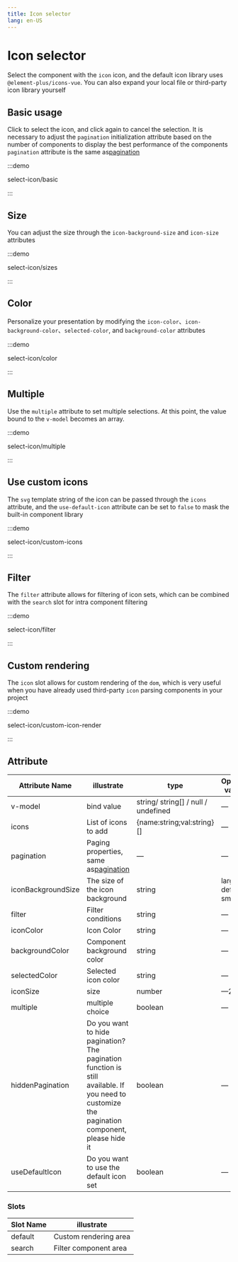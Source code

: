 ```yaml
---
title: Icon selector
lang: en-US
---
```


# Icon selector

Select the component with the `icon` icon, and the default icon library uses `@element-plus/icons-vue`. You can also expand your local file or third-party icon library yourself

## Basic usage

Click to select the icon, and click again to cancel the selection. It is necessary to adjust the `pagination` initialization attribute based on the number of components to display the best performance of the components `pagination` attribute is the same as[pagination](./pagination.md#attributes)

:::demo 

select-icon/basic

:::

## Size

You can adjust the size through the `icon-background-size` and `icon-size` attributes

:::demo

select-icon/sizes

:::

## Color

Personalize your presentation by modifying the `icon-color`、`icon-background-color`、`selected-color`, and `background-color` attributes

:::demo

select-icon/color

:::

## Multiple

Use the `multiple` attribute to set multiple selections. At this point, the value bound to the `v-model` becomes an array.

:::demo

select-icon/multiple

:::

## Use custom icons

The `svg` template string of the icon can be passed through the `icons` attribute, and the `use-default-icon` attribute can be set to `false` to mask the built-in component library

:::demo

select-icon/custom-icons

:::

## Filter

The `filter` attribute allows for filtering of icon sets, which can be combined with the `search` slot for intra component filtering

:::demo

select-icon/filter

:::

## Custom rendering

The `icon` slot allows for custom rendering of the `dom`, which is very useful when you have already used third-party `icon` parsing components in your project

:::demo

select-icon/custom-icon-render

:::



## Attribute

| Attribute Name             | illustrate                                                         | type                                | Optional values                  | Default value  |
| ------------------ | ------------------------------------------------------------ | ----------------------------------- | ----------------------- | ------- |
| v-model            | bind value                                                       | string/ string[] / null / undefined | —                       | —       |
| icons              | List of icons to add                                             | {name:string;val:string}[]          | —                       | []      |
| pagination         | Paging properties, same as[pagination](./pagination.md#attributes)         | —                                   | —                       | —       |
| iconBackgroundSize | The size of the icon background                                               | string                              | large / default / small | default |
| filter             | Filter conditions                                                     | string                              | —                       | —       |
| iconColor          | Icon Color                                                     | string                              | —                       | #000000 |
| backgroundColor    | Component background color                                                 | string                              | —                       | #ffffff |
| selectedColor      | Selected icon color                                               | string                              | —                       | #409eff |
| iconSize           | size                                                     | number                              | —24                     |         |
| multiple           | multiple choice                                                         | boolean                             | —                       | false   |
| hiddenPagination   | Do you want to hide pagination? The pagination function is still available. If you need to customize the pagination component, please hide it | boolean                             | —                       | false   |
| useDefaultIcon     | Do you want to use the default icon set                                         | boolean                             | —                       | true    |



### Slots

| Slot Name  | illustrate         |
| ------- | ------------ |
| default | Custom rendering area |
| search  | Filter component area   |

